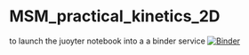 # MSM_practical_kinetics_2D

to launch the juoyter notebook into a a binder service
[![Binder](https://mybinder.org/badge_logo.svg)](https://mybinder.org/v2/gh/ClaireLoison/MSM_practical_kinetics_2D/main)
